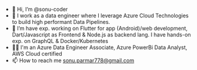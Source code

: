- 👋 Hi, I’m @sonu-coder
- 👀 I work as a data engineer where I leverage Azure Cloud Technologies to build high performant Data Pipelines.
- 🌱 I’m have exp. working on Flutter for app (Android)/web development, Dart/Javascript as Frontend & Node.js as backend lang.
     I have hands-on exp. on GraphQL & Docker/Kubernetes
- 👨‍💻 I'm an Azure Data Engineer Associate, Azure PowerBi Data Analyst, AWS Cloud certified
- 📫 How to reach me sonu.parmar778@gmail.com

<!---
sonu-coder/sonu-coder is a ✨ special ✨ repository because its `README.md` (this file) appears on your GitHub profile.
You can click the Preview link to take a look at your changes.
--->
